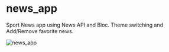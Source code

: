 # news_app

Sport News app using News API and Bloc. Theme switching and Add/Remove favorite news.<br>


![news_app](https://github.com/vasov97/NewsApp/assets/25417544/9429ebb4-2e15-458c-93fa-f121bb2d8142)
